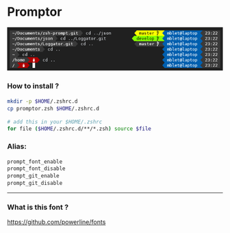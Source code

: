 # Promptor

<p align="center">
  <img src="./prompt.png" >
</p>

### How to install ?
``` bash
mkdir -p $HOME/.zshrc.d
cp promptor.zsh $HOME/.zshrc.d
```
``` bash
# add this in your $HOME/.zshrc
for file ($HOME/.zshrc.d/**/*.zsh) source $file
```
### Alias:
``` bash
prompt_font_enable
prompt_font_disable
prompt_git_enable
prompt_git_disable
```
---

### What is this font ?
<a url="https://github.com/powerline/fonts">https://github.com/powerline/fonts</a>
